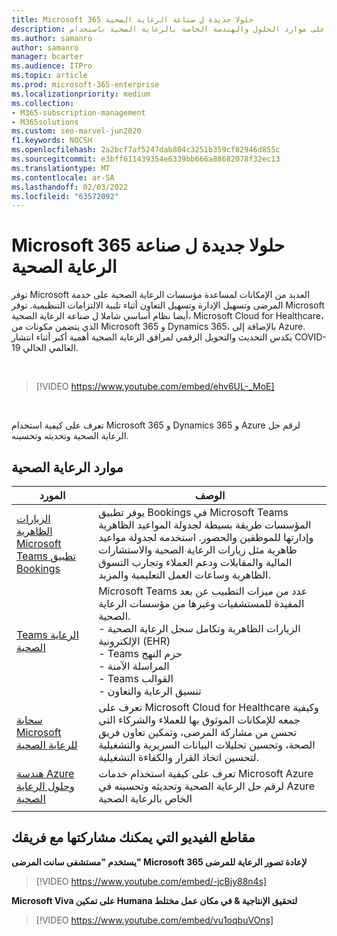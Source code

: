 ```yaml
---
title: Microsoft 365 حلولا جديدة ل صناعة الرعاية الصحية
description: تعرف على موارد الحلول والهندسة الخاصة بالرعاية الصحية باستخدام Microsoft 365
ms.author: samanro
author: samanro
manager: bcarter
ms.audience: ITPro
ms.topic: article
ms.prod: microsoft-365-enterprise
ms.localizationpriority: medium
ms.collection:
- M365-subscription-management
- M365solutions
ms.custom: seo-marvel-jun2020
f1.keywords: NOCSH
ms.openlocfilehash: 2a2bcf7af5247dab804c3251b359cf82946d855c
ms.sourcegitcommit: e3bff611439354e6339bb666a88682078f32ec13
ms.translationtype: MT
ms.contentlocale: ar-SA
ms.lasthandoff: 02/03/2022
ms.locfileid: "63572092"
---
```

# <a name="microsoft-365-solutions-for-the-healthcare-industry"></a>Microsoft 365 حلولا جديدة ل صناعة الرعاية الصحية

توفر Microsoft العديد من الإمكانات لمساعدة مؤسسات الرعاية الصحية على خدمة المرضى وتسهيل الإدارة وتسهيل التعاون أثناء تلبية الالتزامات التنظيمية. توفر Microsoft أيضا نظام أساسي شاملا ل صناعة الرعاية الصحية، Microsoft Cloud for Healthcare، الذي يتضمن مكونات من Microsoft 365 و Dynamics 365، بالإضافة إلى Azure. يكدس التحديث والتحويل الرقمي لمرافق الرعاية الصحية أهمية أكبر أثناء انتشار COVID-19 العالمي الحالي.

<br>

> [!VIDEO https://www.youtube.com/embed/ehv6UL-_MoE]

<br>

تعرف على كيفية استخدام Microsoft 365 و Dynamics 365 و Azure لرقم حل الرعاية الصحية وتحديثه وتحسينه.

## <a name="resources-for-healthcare"></a>موارد الرعاية الصحية

|المورد |الوصف  |
|---------|---------|
|[الزيارات الظاهرية Microsoft Teams تطبيق Bookings](/microsoftteams/expand-teams-across-your-org/bookings-virtual-visits)  |      يوفر تطبيق Bookings في Microsoft Teams المؤسسات طريقة بسيطة لجدولة المواعيد الظاهرية وإدارتها للموظفين والحضور. استخدمه لجدولة مواعيد ظاهرية مثل زيارات الرعاية الصحية والاستشارات المالية والمقابلات ودعم العملاء وتجارب التسوق الظاهرية وساعات العمل التعليمية والمزيد.   |
|[Teams الرعاية الصحية](/MicrosoftTeams/expand-teams-across-your-org/healthcare/teams-in-hc)    |  Microsoft Teams عدد من ميزات التطبيب عن بعد المفيدة للمستشفيات وغيرها من مؤسسات الرعاية الصحية. <br>- الزيارات الظاهرية وتكامل سجل الرعاية الصحية الإلكترونية (EHR)<br>- Teams حزم النهج<br>- المراسلة الآمنة<br>- Teams القوالب<br>- تنسيق الرعاية والتعاون      |
|[سحابة Microsoft للرعاية الصحية](/industry/healthcare/overview)  | تعرف على Microsoft Cloud for Healthcare وكيفية جمعه للإمكانات الموثوق بها للعملاء والشركاء التي تحسن من مشاركة المرضى، وتمكين تعاون فريق الصحة، وتحسين تحليلات البيانات السريرية والتشغيلية لتحسين اتخاذ القرار والكفاءة التشغيلية.     |
| [هندسة Azure وحلول الرعاية الصحية](/azure/architecture/industries/healthcare)| تعرف على كيفية استخدام خدمات Microsoft Azure لرقم حل الرعاية الصحية وتحديثه وتحسينه في Azure الخاص بالرعاية الصحية|
| | |

## <a name="videos-you-can-share-with-your-team"></a>مقاطع الفيديو التي يمكنك مشاركتها مع فريقك

**يستخدم "مستشفى سانت المرضى" Microsoft 365 لإعادة تصور الرعاية للمرضى**
<br>

> [!VIDEO https://www.youtube.com/embed/-jcBjy88n4s]

**Microsoft Viva على تمكين Humana لتحقيق الإنتاجية & في مكان عمل مختلط**

> [!VIDEO https://www.youtube.com/embed/vu1oqbuVOns]



<br>
